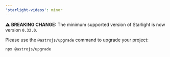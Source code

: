 ```yaml
---
'starlight-videos': minor
---
```


⚠️ **BREAKING CHANGE:** The minimum supported version of Starlight is now version `0.32.0`.

Please use the `@astrojs/upgrade` command to upgrade your project:

```sh
npx @astrojs/upgrade
```
